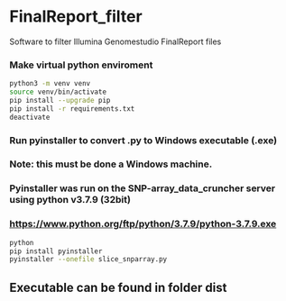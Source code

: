 # FinalReport_filter
Software to filter Illumina Genomestudio FinalReport files

### Make virtual python enviroment
```bash
python3 -m venv venv
source venv/bin/activate
pip install --upgrade pip
pip install -r requirements.txt
deactivate
```

### Run pyinstaller to convert .py to Windows executable (.exe)
### Note: this must be done a Windows machine.
### Pyinstaller was run on the SNP-array_data_cruncher server using python v3.7.9 (32bit)
### https://www.python.org/ftp/python/3.7.9/python-3.7.9.exe
```bash
python
pip install pyinstaller
pyinstaller --onefile slice_snparray.py
```
## Executable can be found in folder dist
